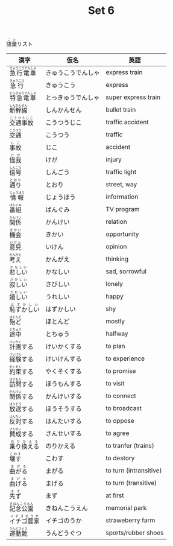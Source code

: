 ﻿---
layout: default
title: Set 6
parent: N4 Vocabulary List
grand_parent: <ruby>語彙<rt>ごい</rt></ruby> Vocabulary
nav_order: 6
---

<ruby>語彙<rt>ごい</rt></ruby>リスト

| 漢字 | 仮名 | 英語 |
|------------------------------------------------------------------|------------------|----------------------|
| <ruby> 急行電車 <rt> きゅうこうでんしゃ </rt></ruby> | きゅうこうでんしゃ | express train|
| <ruby> 急行 <rt> きゅうこう </rt></ruby> | きゅうこう | express|
| <ruby> 特急電車 <rt> とっきゅうでんしゃ</rt></ruby> | とっきゅうでんしゃ | super express train |
| <ruby> 新幹線 <rt> しんかんせん </rt></ruby> | しんかんせん | bullet train |
| <ruby> 交通事故 <rt> こうつうじこ </rt></ruby> | こうつうじこ | traffic accident |
| <ruby> 交通 <rt> こうつう </rt></ruby> | こうつう | traffic |
| <ruby> 事故 <rt> じこ </rt></ruby> | じこ | accident |
| <ruby> 怪我 <rt> けが </rt></ruby>| けが | injury |
| <ruby> 信号 <rt> しんごう </rt></ruby> | しんごう | traffic light |
| <ruby> 通り <rt> とおり </rt></ruby> | とおり | street, way |
| <ruby> 情報 <rt> じょうほう </rt></ruby> | じょうほう | information |
| <ruby> 番組 <rt> ばんぐみ </rt></ruby> | ばんぐみ | TV program |
| <ruby> 関係 <rt> かんけい </rt></ruby> | かんけい | relation |
| <ruby> 機会 <rt> きかい </rt></ruby> | きかい | opportunity |
| <ruby> 意見 <rt> いけん </rt></ruby> | いけん | opinion |
| <ruby> 考え <rt> かんがえ </rt></ruby> | かんがえ | thinking |
| <ruby> 悲しい <rt> かなしい </rt></ruby> | かなしい | sad, sorrowful |
| <ruby> 寂しい <rt> さびしい </rt></ruby> | さびしい | lonely |
| <ruby> 嬉しい <rt> うれしい </rt></ruby> | うれしい | happy |
| <ruby> 恥ずかしい <rt> はずかしい </rt></ruby> | はずかしい | shy |
| <ruby> 殆ど <rt> ほとんど </rt></ruby> | ほとんど | mostly |
| <ruby> 途中 <rt> とちゅう </rt></ruby> | とちゅう | halfway |
| <ruby> 計画 <rt> けいかく </rt></ruby>する | けいかくする | to plan |
| <ruby> 経験 <rt> けいけん </rt></ruby>する | けいけんする | to experience |
| <ruby> 約束 <rt> やくそく </rt></ruby>する | やくそくする | to promise |
| <ruby> 訪問 <rt> ほうもん </rt></ruby>する | ほうもんする | to visit |
| <ruby> 関係 <rt> かんけい </rt></ruby>する | かんけいする | to connect |
| <ruby> 放送 <rt> ほうそう </rt></ruby>する | ほうそうする | to broadcast |
| <ruby> 反対 <rt> はんたい </rt></ruby>する | はんたいする | to oppose |
| <ruby> 賛成 <rt> さんせい </rt></ruby>する | さんせいする | to agree |
| <ruby> 乗り換える <rt> のりかえる </rt></ruby> | のりかえる | to tranfer (trains) |
| <ruby> 壊す <rt> こわす </rt></ruby> | こわす | to destory |
| <ruby> 曲がる <rt> まがる </rt></ruby> | まがる | to turn (intransitive) |
| <ruby> 曲げる <rt> まげる </rt></ruby> | まげる | to turn (transitive) |
| <ruby> 先ず <rt> まず </rt></ruby> | まず | at first |
| <ruby> 記念公園 <rt> きねんこうえん </rt></ruby> | きねんこうえん | memorial park |
| <ruby> イチゴ農家 <rt> イチゴのうか </rt></ruby> | イチゴのうか |straweberry farm |
| <ruby> 運動靴 <rt> うんどうぐつ </rt></ruby> | うんどうぐつ | sports/rubber shoes |

